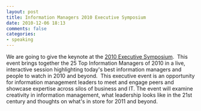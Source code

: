 ```yaml
---
layout: post
title: Information Managers 2010 Executive Symposium
date: 2010-12-06 18:13
comments: false
categories: 
- speaking
---
```

We are going to give the keynote at the [2010 Executive Symposium](http://www.information-management.com/conferences/top25/).  This event brings together the 25 Top Information Managers of 2010 in a live, interactive session highlighting today's best information managers and people to watch in 2010 and beyond.  This executive event is an opportunity for information management leaders to meet and engage peers and showcase expertise across silos of business and IT. The event will examine creativity in information management, what leadership looks like in the 21st century and thoughts on what's in store for 2011 and beyond.
